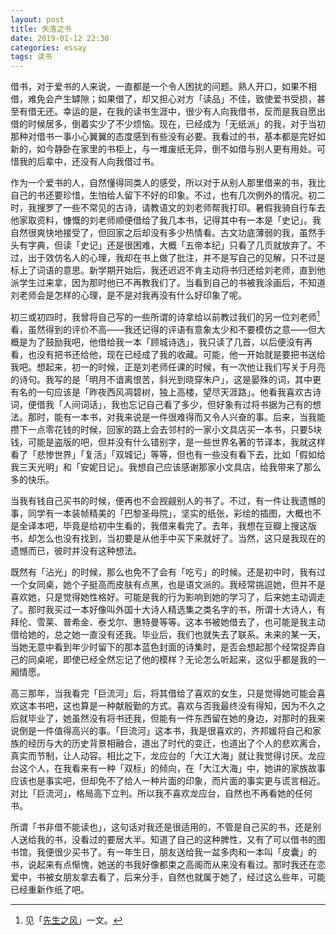 ```yaml
---
layout: post
title: 失落之书
date: 2019-01-12 22:30
categories: essay
tags: 读书
---
```


借书，对于爱书的人来说，一直都是一个令人困扰的问题。熟人开口，如果不相借，难免会产生罅隙；如果借了，却又担心对方「读品」不佳，致使爱书受损，甚至有借无还。幸运的是，在我的读书生涯中，很少有人向我借书，反而是我自愿出借的时候居多，倒着实少了不少烦恼。现在，已经成为「无纸派」的我，对于当初那种对借书一事小心翼翼的态度感到有些没有必要。我看过的书，基本都是完好如新的，如今静卧在家里的书柜上，与一堆废纸无异，倒不如借与别人更有用处。可惜我的后辈中，还没有人向我借过书。

作为一个爱书的人，自然懂得同类人的感受，所以对于从别人那里借来的书，我比自己的书还要珍惜，生怕给人留下不好的印象。不过，也有几次例外的情况。初二时，我搜罗了一些不常见的古诗，请教语文的刘老师帮我打印。暑假我骑自行车去他家取资料，慷慨的刘老师顺便借给了我几本书，记得其中有一本是「史记」。我自然很爽快地接受了，但回家之后却没有多少热情看。古文功底薄弱的我，虽然手头有字典，但读「史记」还是很困难，大概「五帝本纪」只看了几页就放弃了。不过，出于效仿名人的心理，我却在书上做了批注，并不是写自己的见解，只不过是标上了词语的意思。新学期开始后，我还迟迟不肯主动将书归还给刘老师，直到他派学生过来拿，因为那时他已不再教我们了。当看到自己的书被我涂画后，不知道刘老师会是怎样的心理，是不是对我再没有什么好印象了呢。

初三或初四时，我曾将自己写的一些所谓的诗拿给以前教过我们的另一位刘老师[^1]看，虽然得到的评价不高——我还记得的评语有意象太少和不要模仿之意——但大概是为了鼓励我吧，他借给我一本「顾城诗选」，我只读了几首，以后便没有再看，也没有把书还给他，现在已经成了我的收藏。可能，他一开始就是要把书送给我吧。想起来，初一的时候，正是刘老师任课的时候，有一次他让我们写关于月亮的诗句。我写的是「明月不谙离恨苦，斜光到晓穿朱户」，这是晏殊的词，其中更有名的一句应该是「昨夜西风凋碧树，独上高楼，望尽天涯路」。他看我喜欢古诗词，便借我「人间词话」，我也忘记自己看了多少，但好象有过将书据为己有的想法。那时，能有一本书，对我来说是一件很难得而又令人兴奋的事。后来，当我能攒下一点零花钱的时候，回家的路上会去邻村的一家小文具店买一本书，只要5块钱，可能是盗版的吧，但并没有什么错别字，是一些世界名著的节译本，我就这样看了「悲惨世界」「复活」「双城记」等等，但也有一些没有看下去，比如「假如给我三天光明」和「安妮日记」。我想自己应该感谢那家小文具店，给我带来了那么多的快乐。

当我有钱自己买书的时候，便再也不会觊觎别人的书了。不过，有一件让我遗憾的事，同学有一本装帧精美的「巴黎圣母院」，坚实的纸张，彩绘的插图，大概也不是全译本吧，毕竟是给初中生看的，我借来看完了。去年，我想在豆瓣上搜这版书，却怎么也没有找到，当初要是从他手中买下来就好了。当然，这只是我现在的遗憾而已，彼时并没有这种想法。

既然有「沾光」的时候，那么也免不了会有「吃亏」的时候。还是初中时，我有过一个女同桌，她个子挺高而皮肤有点黑，也是语文派的。我经常挑逗她，但并不是喜欢她，只是觉得她性格好。可能是我的行为影响到她的学习了，后来她主动调走了。那时我买过一本好像叫外国十大诗人精选集之类名字的书，所谓十大诗人，有拜伦、雪莱、普希金、泰戈尔、惠特曼等等。这本书被她借去了，也可能是我主动借给她的，总之她一直没有还我。毕业后，我们也就失去了联系。未来的某一天，当她无意中看到年少时留下的那本蓝色封面的诗集时，是否会想起那个经常捉弄自己的同桌呢，即使已经全然忘记了他的模样？无论怎么听起来，这似乎都是我的一厢情愿。

高三那年，当我看完「巨流河」后，将其借给了喜欢的女生，只是觉得她可能会喜欢这本书吧，这也算是一种献殷勤的方式。喜欢与否我最终没有得知，因为不久之后就毕业了，她虽然没有将书还我，但能有一件东西留在她的身边，对那时的我来说倒是一件值得高兴的事。「巨流河」这本书，我是很喜欢的，齐邦媛将自己和家族的经历与大的历史背景相融合，道出了时代的变迁，也道出了个人的悲欢离合，真实而节制，让人动容。相比之下，龙应台的「大江大海」就让我觉得讨厌。龙应台这个人，在我看来有一种「双标」的倾向，在「大江大海」中，她讲的家族故事应该也是事实吧，但却免不了给人一种片面的印象，而片面的事实更与谎言相近。对比「巨流河」，格局高下立判。所以我不喜欢龙应台，自然也不再看她的任何书。

所谓「书非借不能读也」，这句话对我还是很适用的，不管是自己买的书，还是别人送给我的书，没看过的要居大半。知道了自己的这种脾性，又有了可以借书的图书馆，我便很少买书了。有一年生日，朋友送给我一盆多肉和一本叫「皮囊」的书，说起来有点惭愧，她送的书我好像都束之高阁而从来没有看过。那时我还在恋爱中，书被女朋友拿去看了，后来分手，自然也就属于她了，经过这么些年，可能已经重新作纸了吧。

[^1]: 见「[先生之风](https://jubeny.com/2018/12/memorize-my-teachers/)」一文。